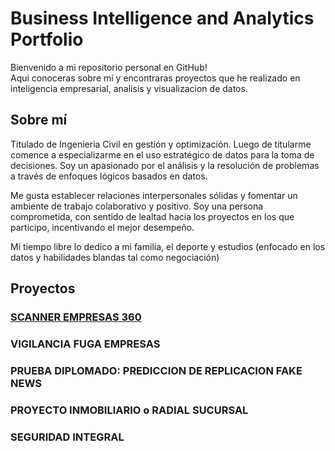 # Business Intelligence and Analytics Portfolio

Bienvenido a mi repositorio personal en GitHub! <br> Aqui conoceras sobre mí y encontraras proyectos que he realizado en inteligencia empresarial, analisis y visualizacion de datos.

## Sobre mí

Titulado de Ingenieria Civil en gestión y optimización. Luego de titularme comence a especializarme en el uso estratégico de datos para la toma de decisiones. Soy un apasionado por el análisis y la resolución de problemas a través de enfoques lógicos basados en datos.

Me gusta establecer relaciones interpersonales sólidas y fomentar un ambiente de trabajo colaborativo y positivo. Soy una persona comprometida, con sentido de lealtad hacia los proyectos en los que participo, incentivando el mejor desempeño.

Mi tiempo libre lo dedico a mi familia, el deporte y estudios (enfocado en los datos y habilidades blandas tal como negociación)

## Proyectos

### [SCANNER EMPRESAS 360](https://github.com/WilliamDerby/Dashboard-Scanner360/blob/main/README.md)
### VIGILANCIA FUGA EMPRESAS
### PRUEBA DIPLOMADO: PREDICCION DE REPLICACION FAKE NEWS
### PROYECTO INMOBILIARIO o RADIAL SUCURSAL
### SEGURIDAD INTEGRAL



